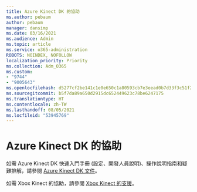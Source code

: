 ```yaml
---
title: Azure Kinect DK 的協助
ms.author: pebaum
author: pebaum
manager: dansimp
ms.date: 03/16/2021
ms.audience: Admin
ms.topic: article
ms.service: o365-administration
ROBOTS: NOINDEX, NOFOLLOW
localization_priority: Priority
ms.collection: Adm_O365
ms.custom:
- "9744"
- "9005643"
ms.openlocfilehash: d5277cf2be141c1e0e650c1a80593cb7e3eead0b7d33f3c51f2325abfcf618b4
ms.sourcegitcommit: b5f7da89a650d2915dc652449623c78be6247175
ms.translationtype: HT
ms.contentlocale: zh-TW
ms.lasthandoff: 08/05/2021
ms.locfileid: "53945769"
---
```

# <a name="help-with-azure-kinect-dk"></a>Azure Kinect DK 的協助

如需 Azure Kinect DK 快速入門手冊 (設定、開發人員說明)、操作說明指南和疑難排解，請參閱 [Azure Kinect DK 文件](https://docs.microsoft.com/azure/kinect-dk/)。


如需 Xbox Kinect 的協助，請參閱 [Xbox Kinect 的支援](https://www.xbox.com/Search?q=kinect&rtc=1#nav-support)。
